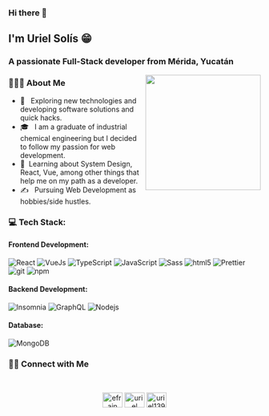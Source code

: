 ### Hi there 👋
<h2> I'm Uriel Solís 😁</h2>
<h3>A passionate Full-Stack developer from Mérida, Yucatán</h3>

<img align='right' src="https://media.giphy.com/media/M9gbBd9nbDrOTu1Mqx/giphy.gif" width="230">
<h3> 👨🏻‍💻 About Me </h3>

- 🤔 &nbsp; Exploring new technologies and developing software solutions and quick hacks.
- 🎓 &nbsp; I am a graduate of industrial chemical engineering but I decided to follow my passion for web development.
- 🌱 &nbsp;Learning about System Design, React, Vue, among other things that help me on my path as a developer.
- ✍️ &nbsp; Pursuing Web Development as hobbies/side hustles.

<h3 align="left">💻 Tech Stack:</h3>

<h4 align="left">Frontend Development: </h4>
<p>
  <img alt="React" src="https://img.shields.io/badge/-React-45b8d8?style=flat-square&logo=react&logoColor=white" />
  <img alt="VueJs" src="https://img.shields.io/badge/-Vuejs-43853d?style=flat-square&logo=Vue.js&logoColor=white" />
  <img alt="TypeScript" src="https://img.shields.io/badge/-TypeScript-007ACC?style=flat-square&logo=typescript&logoColor=white" />
  <img alt="JavaScript" src="https://img.shields.io/badge/-JavaScript-ffff00?style=flat-square&logo=JavaScript&logoColor=white" />
  <img alt="Sass" src="https://img.shields.io/badge/-Sass-CC6699?style=flat-square&logo=sass&logoColor=white" />
  <img alt="html5" src="https://img.shields.io/badge/-HTML5-E34F26?style=flat-square&logo=html5&logoColor=white" />
  <img alt="Prettier" src="https://img.shields.io/badge/-Prettier-F7B93E?style=flat-square&logo=prettier&logoColor=white" />


  <img alt="git" src="https://img.shields.io/badge/-Git-F05032?style=flat-square&logo=git&logoColor=white" />
  <img alt="npm" src="https://img.shields.io/badge/-NPM-CB3837?style=flat-square&logo=npm&logoColor=white" />
</p>

<h4 align="left">Backend Development: </h4>
<p>
    <img alt="Insomnia" src="https://img.shields.io/badge/-Insomnia-5849BE?style=flat-square&logo=insomnia&logoColor=white" />
    <img alt="GraphQL" src="https://img.shields.io/badge/-GraphQL-E10098?style=flat-square&logo=graphql&logoColor=white" />
    <img alt="Nodejs" src="https://img.shields.io/badge/-Nodejs-43853d?style=flat-square&logo=Node.js&logoColor=white" />
</p>


<h4 align="left">Database: </h4>
<p>
    <img alt="MongoDB" src="https://img.shields.io/badge/-MongoDB-13aa52?style=flat-square&logo=mongodb&logoColor=white" />
</p>

<h3> 🤝🏻 Connect with Me </h3>
<br>
<p align="center">
<a href="https://www.linkedin.com/in/efrainsolissalinas/" target="blank"><img align="center" src="https://raw.githubusercontent.com/rahuldkjain/github-profile-readme-generator/master/src/images/icons/Social/linked-in-alt.svg" alt="efrain uriel solis salinas" height="30" width="40" /></a>
<a href="https://www.facebook.com/urielsoliss" target="blank"><img align="center" src="https://raw.githubusercontent.com/rahuldkjain/github-profile-readme-generator/master/src/images/icons/Social/facebook.svg" alt="uriel solis salinas" height="30" width="40" /></a>
<a href="https://www.instagram.com/uriel139/" target="blank"><img align="center" src="https://raw.githubusercontent.com/rahuldkjain/github-profile-readme-generator/master/src/images/icons/Social/instagram.svg" alt="uriel139" height="30" width="40" /></a>
</p>
